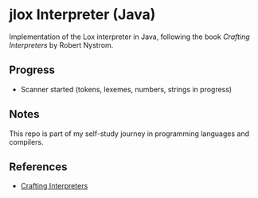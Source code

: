 # jlox Interpreter (Java)

Implementation of the Lox interpreter in Java, following the book *Crafting Interpreters* by Robert Nystrom.  

## Progress
- Scanner started (tokens, lexemes, numbers, strings in progress)

## Notes
This repo is part of my self-study journey in programming languages and compilers.   

## References
- [Crafting Interpreters](https://craftinginterpreters.com/)  
